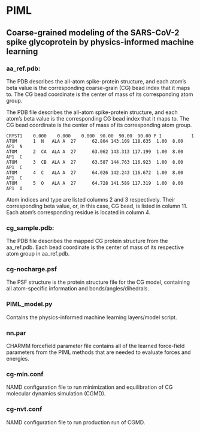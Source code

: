 # PIML
## Coarse-grained modeling of the SARS-CoV-2 spike glycoprotein by physics-informed machine learning


### aa_ref.pdb:
The PDB describes the all-atom spike-protein structure, and each atom’s beta value is the corresponding coarse-grain (CG) bead index that it maps to. The CG bead coordinate is the center of mass of its corresponding atom group.

The PDB file describes the all-atom spike-protein structure, and each atom’s beta value is the corresponding CG bead index that it maps to. The CG bead coordinate is the center of mass of its corresponding atom group. 

```
CRYST1    0.000    0.000    0.000  90.00  90.00  90.00 P 1           1
ATOM      1  N   ALA A  27      62.804 143.109 118.635  1.00  8.00      AP1  N
ATOM      2  CA  ALA A  27      63.062 143.313 117.199  1.00  8.00      AP1  C
ATOM      3  CB  ALA A  27      63.587 144.763 116.923  1.00  8.00      AP1  C
ATOM      4  C   ALA A  27      64.026 142.243 116.672  1.00  8.00      AP1  C
ATOM      5  O   ALA A  27      64.728 141.589 117.319  1.00  8.00      AP1  O
```

Atom indices and type are listed columns 2 and 3 respectively. Their corresponding beta value, or, in this case, CG bead, is listed in column 11. Each atom’s corresponding residue is located in column 4.

### cg_sample.pdb:
The PDB file describes the mapped CG protein structure from the aa_ref.pdb. Each bead coordinate is the center of mass of its respective atom group in aa_ref.pdb.

### cg-nocharge.psf
The PSF structure is the protein structure file for the CG model, containing all atom-specific information and bonds/angles/dihedrals.

### PIML_model.py
Contains the physics-informed machine learning layers/model script.

### nn.par
CHARMM forcefield parameter file contains all of the learned force-field parameters from the PIML methods that are needed to evaluate forces and energies.

### cg-min.conf
NAMD configuration file to run minimization and equilibration of CG molecular dynamics simulation (CGMD).

### cg-nvt.conf
NAMD configuration file to run production run of CGMD.
